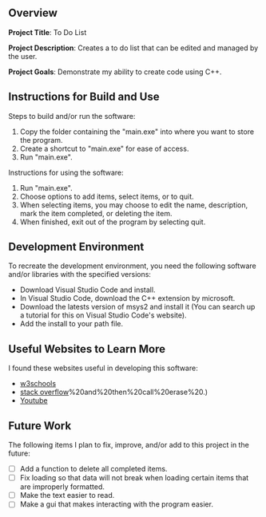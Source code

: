 ## Overview

**Project Title**:
To Do List

**Project Description**:
Creates a to do list that can be edited and managed by the user.

**Project Goals**:
Demonstrate my ability to create code using C++.

## Instructions for Build and Use

Steps to build and/or run the software:

1. Copy the folder containing the "main.exe" into where you want to store the program.
2. Create a shortcut to "main.exe" for ease of access.
3. Run "main.exe".

Instructions for using the software:

1. Run "main.exe".
2. Choose options to add items, select items, or to quit.
3. When selecting items, you may choose to edit the name, description, mark the item completed, or deleting the item.
4. When finished, exit out of the program by selecting quit.

## Development Environment 

To recreate the development environment, you need the following software and/or libraries with the specified versions:

* Download Visual Studio Code and install.
* In Visual Studio Code, download the C++ extension by microsoft.
* Download the latests version of msys2 and install it (You can search up a tutorial for this on Visual Studio Code's website).
* Add the install to your path file.


## Useful Websites to Learn More

I found these websites useful in developing this software:

* [w3schools](https://www.w3schools.com/cpp/default.asp)
* [stack overflow](https://stackoverflow.com/questions/62650304/how-do-i-remove-element-pointed-to-by-iterator-in-a-c-list#:~:text=if%20you%20want%20to%20remove,advance%20)%20and%20then%20call%20erase%20.)
* [Youtube](https://www.youtube.com/watch?v=N5YWAYnlpA0)

## Future Work

The following items I plan to fix, improve, and/or add to this project in the future:

* [ ] Add a function to delete all completed items.
* [ ] Fix loading so that data will not break when loading certain items that are improperly formatted.
* [ ] Make the text easier to read.
* [ ] Make a gui that makes interacting with the program easier.